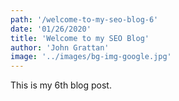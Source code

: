 ```yaml
---
path: '/welcome-to-my-seo-blog-6'
date: '01/26/2020'
title: 'Welcome to my SEO Blog'
author: 'John Grattan'
image: '../images/bg-img-google.jpg'
---
```


This is my 6th blog post.
